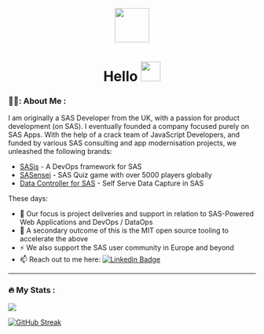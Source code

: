 <div id="header" align="center">
  <img src="https://raw.githubusercontent.com/sasjs/vscode-extension/main/assets/images/running-man-dark.gif" width="70"/>
  <div id="badges">
    <img src="https://komarev.com/ghpvc/?username=allanbowe&style=flat-square&color=blue" alt=""/>
  </div>
  <h1 align="center">Hello <img src="https://media.giphy.com/media/hvRJCLFzcasrR4ia7z/giphy.gif" width="40"></h1>
</div>


### 👨‍💻: About Me :
I am originally a SAS Developer from the UK, with a passion for product development (on SAS).  I eventually founded a company focused purely on SAS Apps.  With the help of a crack team of JavaScript Developers, and funded by various SAS consulting and app modernisation projects, we unleashed the following brands:

* [SASjs](https://github.com/sasjs) - A DevOps framework for SAS
* [SASensei](https://sasensei.com) - SAS Quiz game with over 5000 players globally
* [Data Controller for SAS](https://datacontroller.io) - Self Serve Data Capture in SAS

These days:

- :telescope: Our focus is project deliveries and support in relation to SAS-Powered Web Applications and DevOps / DataOps
- :seedling: A secondary outcome of this is the MIT open source tooling to accelerate the above
- :zap: We also support the SAS user community in Europe and beyond
- :mailbox: Reach out to me here: [![Linkedin Badge](https://img.shields.io/badge/LinkedIn-blue?style=flat&logo=Linkedin&logoColor=white)](https://www.linkedin.com/in/allanbowe/)

---

### :fire: My Stats :
<img src="https://github-readme-stats.vercel.app/api?username=allanbowe&count_private=true&theme=radical&show_icons=true&hide=stars" />

[![GitHub Streak](https://github-readme-streak-stats.herokuapp.com?user=allanbowe)](https://git.io/streak-stats)
